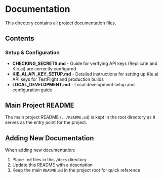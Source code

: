 # Documentation

This directory contains all project documentation files.

## Contents

### Setup & Configuration
- **CHECKING_SECRETS.md** - Guide for verifying API keys (Replicate and Kie.ai) are correctly configured
- **KIE_AI_API_KEY_SETUP.md** - Detailed instructions for setting up Kie.ai API keys for TestFlight and production builds
- **LOCAL_DEVELOPMENT.md** - Local development setup and configuration guide

## Main Project README

The main project README (`../README.md`) is kept in the root directory as it serves as the entry point for the project.

## Adding New Documentation

When adding new documentation:
1. Place `.md` files in this `/docs` directory
2. Update this README with a description
3. Keep the main `README.md` in the project root for quick reference



